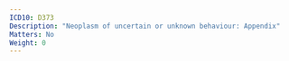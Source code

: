 ```yaml
---
ICD10: D373
Description: "Neoplasm of uncertain or unknown behaviour: Appendix"
Matters: No
Weight: 0
---
```


